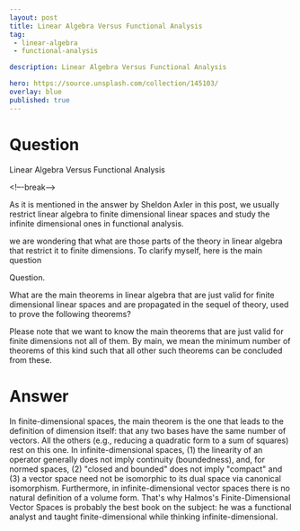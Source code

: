 ```yaml
---
layout: post
title: Linear Algebra Versus Functional Analysis
tag:
 - linear-algebra
 - functional-analysis

description: Linear Algebra Versus Functional Analysis

hero: https://source.unsplash.com/collection/145103/
overlay: blue 
published: true
---
```


# Question 

Linear Algebra Versus Functional Analysis

<!–-break-–>


As it is mentioned in the answer by Sheldon Axler in this post, we usually  restrict linear algebra to finite dimensional linear spaces and study the infinite dimensional ones in functional analysis.
 
we are  wondering that what are those parts of the theory in linear algebra that restrict it to finite dimensions.
 To clarify myself, here is the main question

Question.

  What are the main theorems in linear algebra that are just valid for finite dimensional linear spaces and are propagated in the sequel of theory, used to prove the following theorems?

Please note that we want to know the main theorems that are just valid for finite dimensions not all of them.
 By main, we mean the minimum number of theorems of this kind such that all other such theorems can be concluded from these.


# Answer 


In finite-dimensional spaces, the main theorem is the one that leads to the definition of dimension itself: that any two bases have the same number of vectors.  All the others (e.g., reducing a quadratic form to a sum of squares) rest on this one.
In infinite-dimensional spaces, (1) the linearity of an operator generally does not imply continuity (boundedness), and, for normed spaces, (2) "closed and bounded" does not imply "compact" and (3) a vector space need not be isomorphic to its dual space via canonical isomorphism. 
Furthermore, in infinite-dimensional vector spaces there is no natural definition of a volume form.
That's why Halmos's Finite-Dimensional Vector Spaces is probably the best book on the subject: he was a functional analyst and taught finite-dimensional while thinking infinite-dimensional.

